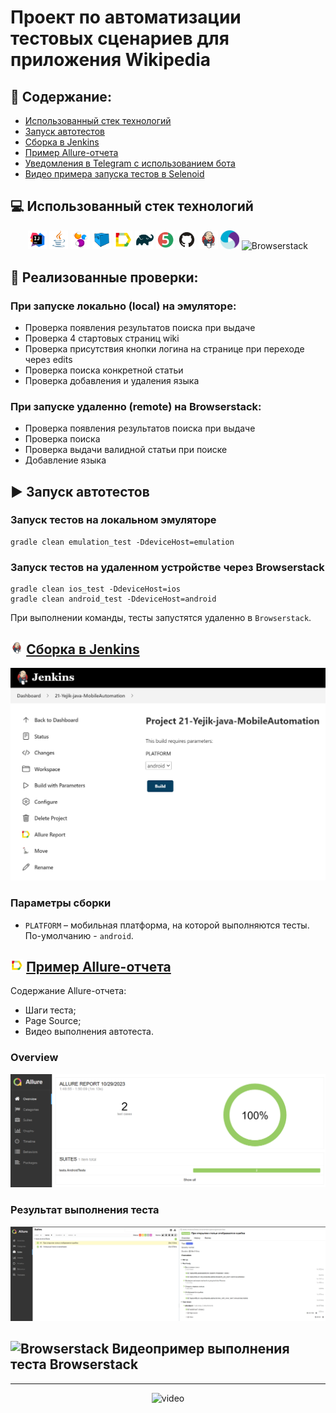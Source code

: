 # Проект по автоматизации тестовых сценариев для приложения Wikipedia
## :pushpin: Содержание:

- [Использованный стек технологий](#computer-использованный-стек-технологий)
- [Запуск автотестов](#arrow_forward-запуск-автотестов)
- [Сборка в Jenkins](#jenkins)
- [Пример Allure-отчета](#allure)
- [Уведомления в Telegram с использованием бота](#telega)
- [Видео примера запуска тестов в Selenoid](#Видео-запуска-тестов-в-Selenoid)

## :computer: Использованный стек технологий

<p align="center">
<img width="6%" title="IntelliJ IDEA" src="attach/Logo/Intelij_IDEA.svg">
<img width="6%" title="Java" src="attach/Logo/Java.svg">
<img width="6%" title="Selenide" src="attach/Logo/Selenide.svg">
<img width="6%" title="Selenoid" src="attach/Logo/Selenoid.svg">
<img width="6%" title="Allure Report" src="attach/Logo/Allure_Report.svg">
<img width="6%" title="Gradle" src="attach/Logo/Gradle.svg">
<img width="6%" title="JUnit5" src="attach/Logo/JUnit5.svg">
<img width="6%" title="GitHub" src="attach/Logo/GitHub.svg">
<img width="6%" title="Jenkins" src="attach/Logo/Jenkins.svg">
<img width="6%" title="Appium" src="attach/Logo/Appium.svg">
<img width="6%" title="Browserstack" src="attach/Logo/Broserstack.svg">
</p>

## 🏁 Реализованные проверки:

### При запуске локально (local) на эмуляторе:

- Проверка появления результатов поиска при выдаче
- Проверка 4 стартовых страниц wiki
- Проверка присутствия кнопки логина на странице при переходе через edits
- Проверка поиска конкретной статьи
- Проверка добавления и удаления языка

### При запуске удаленно (remote) на Browserstack:

- Проверка появления результатов поиска при выдаче
- Проверка поиска
- Проверка выдачи валидной статьи при поиске
- Добавление языка

## :arrow_forward: Запуск автотестов

### Запуск тестов на локальном эмуляторе
```
gradle clean emulation_test -DdeviceHost=emulation
```
### Запуск тестов на удаленном устройстве через Browserstack
```
gradle clean ios_test -DdeviceHost=ios
gradle clean android_test -DdeviceHost=android
```
При выполнении команды, тесты запустятся удаленно в <code>Browserstack</code>.

## <img name="jenkins" src="attach/Logo/Jenkins.svg" title="Jenkins" width="4%"/> <a href="https://jenkins.autotests.cloud/job/21-Yejik-java-TinkoffWebTests" target="blank">Сборка в Jenkins</a>

<p align="center">
<img title="Jenkins Build" src="attach/Reports/JenkinsBuild.png">
</p>

### Параметры сборки

* <code>PLATFORM</code> – мобильная платформа, на которой выполняются тесты. По-умолчанию - <code>android</code>.

## <img name="allure" src="attach/Logo/Allure_Report.svg" title="Allure Report" width="4%"/> <a href="https://jenkins.autotests.cloud/job/21-Yejik-java-MobileAutomation/9/allure/" target="_blank">Пример Allure-отчета</a>

Содержание Allure-отчета:
* Шаги теста;
* Page Source;
* Видео выполнения автотеста.

### Overview

<p align="center">
<img title="Allure Overview" src="attach/Reports/allureReport.png">
</p>

### Результат выполнения теста

<p align="center">
<img title="Test Results in Alure" src="attach/Reports/ResultTest.png">
</p>

<a id="movie"></a>
## <img alt="Browserstack" height="25" src="media/logo/Browserstack.svg" width="25"/></a> Видеопример выполнения теста Browserstack

____
<p align="center">
<img title="Browserstack Video" src="media/screen/ErrorMovie.gif" width="350" height="350"  alt="video">   
</p>
